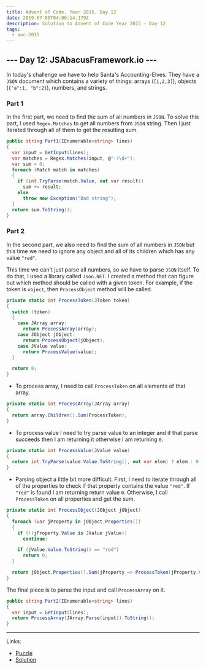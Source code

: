 ```yaml
---
title: Advent of Code. Year 2015. Day 12
date: 2019-07-08T04:00:14.179Z
description: Solution to Advent of Code Year 2015 - Day 12
tags:
  - aoc-2015
---
```

## --- Day 12: JSAbacusFramework.io ---

In today's challenge we have to help Santa's Accounting-Elves. They have a `JSON` document which contains a variety of things: arrays (`[1,2,3]`), objects (`{"a":1, "b":2}`), numbers, and strings.

### Part 1

In the first part, we need to find the sum of all numbers in `JSON`. To solve this part, I used `Regex.Matches` to get all numbers from `JSON` string. Then I just iterated through all of them to get the resulting sum.

```csharp
public string Part1(IEnumerable<string> lines)
{
  var input = GetInput(lines);
  var matches = Regex.Matches(input, @"-?\d+");
  var sum = 0;
  foreach (Match match in matches)
  {
    if (int.TryParse(match.Value, out var result))
      sum += result;
    else
      throw new Exception("Bad string");
  }
  return sum.ToString();
}
```

### Part 2

In the second part, we also need to find the sum of all numbers in `JSON` but this time we need to ignore any object and all of its children which has any value `"red"`.

This time we can't just parse all numbers, so we have to parse `JSON` itself. To do that, I used a library called `Json.NET`. I created a method that can figure out which method should be called with a given token. For example, if the token is `object`, then `ProcessObject` method will be called.

```csharp
private static int ProcessToken(JToken token)
{
  switch (token)
  {
    case JArray array:
      return ProcessArray(array);
    case JObject jObject:
      return ProcessObject(jObject);
    case JValue value:
      return ProcessValue(value);
  }

  return 0;
}
```

* To process array, I need to call `ProcessToken` on all elements of that array.

```csharp
private static int ProcessArray(JArray array)
{
  return array.Children().Sum(ProcessToken);
}
```

* To process value I need to try parse value to an integer and if that parse succeeds then I am returning it otherwise I am returning `0`.

```csharp
private static int ProcessValue(JValue value)
{
  return int.TryParse(value.Value.ToString(), out var elem) ? elem : 0;
}
```

* Parsing object a little bit more difficult. First, I need to iterate through all of the properties to check if that property contains the value `"red"`. If `"red"` is found I am returning return value `0`. Otherwise, I call `ProcessToken` on all properties and get the sum.

```csharp
private static int ProcessObject(JObject jObject)
{
  foreach (var jProperty in jObject.Properties())
  {
    if (!(jProperty.Value is JValue jValue))
      continue;

    if (jValue.Value.ToString() == "red")
      return 0;
  }

  return jObject.Properties().Sum(jProperty => ProcessToken(jProperty.Value));
}
```

The final piece is to parse the input and call `ProcessArray` on it.

```csharp
public string Part2(IEnumerable<string> lines)
{
  var input = GetInput(lines);
  return ProcessArray(JArray.Parse(input)).ToString();
}
```

- - -

Links:

* [Puzzle](https://adventofcode.com/2015/day/12)
* [Solution](https://github.com/PDmatrix/advent-of-code/tree/master/CSharp/Solutions/2015/12)
